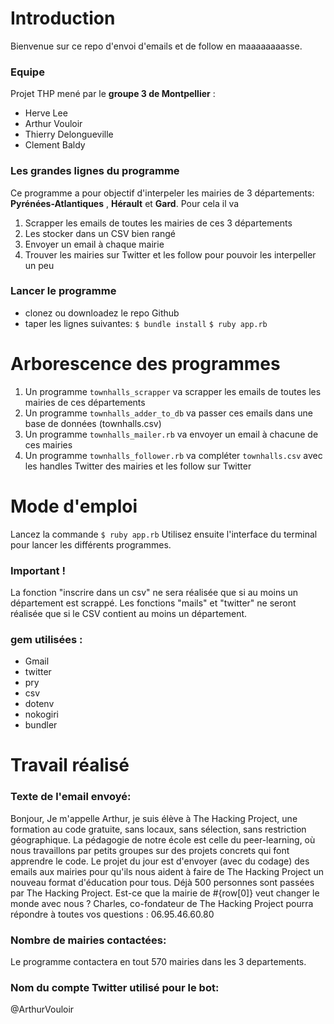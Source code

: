 # Introduction
Bienvenue sur ce repo d'envoi d'emails et de follow en maaaaaaaasse. 

### Equipe
Projet THP mené par le __groupe 3 de Montpellier__ :
* Herve Lee
* Arthur Vouloir
* Thierry Delongueville
* Clement Baldy

### Les grandes lignes du programme
Ce programme a pour objectif d'interpeler les mairies de 3 départements: __Pyrénées-Atlantiques__ , __Hérault__ et __Gard__.
Pour cela il va
1. Scrapper les emails de toutes les mairies de ces 3 départements
2. Les stocker dans un CSV bien rangé
3. Envoyer un email à chaque mairie
4. Trouver les mairies sur Twitter et les follow pour pouvoir les interpeller un peu


### Lancer le programme
* clonez ou downloadez le repo Github
* taper les lignes suivantes:
```$ bundle install```
```$ ruby app.rb```

# Arborescence des programmes
1. Un programme `townhalls_scrapper` va scrapper les emails de toutes les mairies de ces départements
2. Un programme `townhalls_adder_to_db` va passer ces emails dans une base de données (townhalls.csv)
3. Un programme `townhalls_mailer.rb` va envoyer un email à chacune de ces mairies
4. Un programme `townhalls_follower.rb` va compléter `townhalls.csv` avec les handles Twitter des mairies et les follow sur Twitter


# Mode d'emploi
Lancez la commande `$ ruby app.rb`
Utilisez ensuite l'interface du terminal pour lancer les différents programmes.

### Important !

La fonction "inscrire dans un csv" ne sera réalisée que si au moins un département est scrappé.
Les fonctions "mails" et "twitter" ne seront réalisée que si le CSV contient au moins un département.


### gem utilisées :
* Gmail
* twitter
* pry
* csv
* dotenv
* nokogiri
* bundler


# Travail réalisé

### Texte de l'email envoyé:  

Bonjour,
        Je m'appelle Arthur, je suis élève à The Hacking Project, une formation au code gratuite, sans locaux, sans sélection, sans restriction géographique. La pédagogie de notre école est celle du peer-learning, où nous travaillons par petits groupes sur des projets concrets qui font apprendre le code. Le projet du jour est d'envoyer (avec du codage) des emails aux mairies pour qu'ils nous aident à faire de The Hacking Project un nouveau format d'éducation pour tous.
        Déjà 500 personnes sont passées par The Hacking Project. Est-ce que la mairie de #{row[0]} veut changer le monde avec nous ?
        Charles, co-fondateur de The Hacking Project pourra répondre à toutes vos questions : 06.95.46.60.80

### Nombre de mairies contactées:  

Le programme contactera en tout 570 mairies dans les 3 departements.

### Nom du compte Twitter utilisé pour le bot:  
@ArthurVouloir
